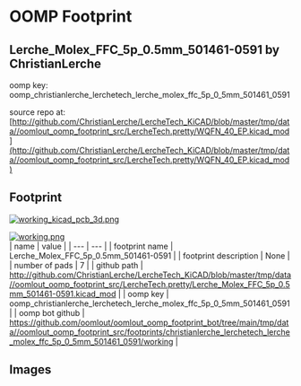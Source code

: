 # OOMP Footprint  
## Lerche_Molex_FFC_5p_0.5mm_501461-0591  by ChristianLerche  
  
oomp key: oomp_christianlerche_lerchetech_lerche_molex_ffc_5p_0_5mm_501461_0591  
  
source repo at: [http://github.com/ChristianLerche/LercheTech_KiCAD/blob/master/tmp/data//oomlout_oomp_footprint_src/LercheTech.pretty/WQFN_40_EP.kicad_mod](http://github.com/ChristianLerche/LercheTech_KiCAD/blob/master/tmp/data//oomlout_oomp_footprint_src/LercheTech.pretty/WQFN_40_EP.kicad_mod)  
## Footprint  
  
[![working_kicad_pcb_3d.png](working_kicad_pcb_3d_600.png)](working_kicad_pcb_3d.png)  
  
[![working.png](working_600.png)](working.png)  
| name | value | 
| --- | --- | 
| footprint name | Lerche_Molex_FFC_5p_0.5mm_501461-0591 | 
| footprint description | None | 
| number of pads | 7 | 
| github path | http://github.com/ChristianLerche/LercheTech_KiCAD/blob/master/tmp/data//oomlout_oomp_footprint_src/LercheTech.pretty/Lerche_Molex_FFC_5p_0.5mm_501461-0591.kicad_mod | 
| oomp key | oomp_christianlerche_lerchetech_lerche_molex_ffc_5p_0_5mm_501461_0591 | 
| oomp bot github | https://github.com/oomlout/oomlout_oomp_footprint_bot/tree/main/tmp/data//oomlout_oomp_footprint_src/footprints/christianlerche_lerchetech_lerche_molex_ffc_5p_0_5mm_501461_0591/working | 
## Images  
